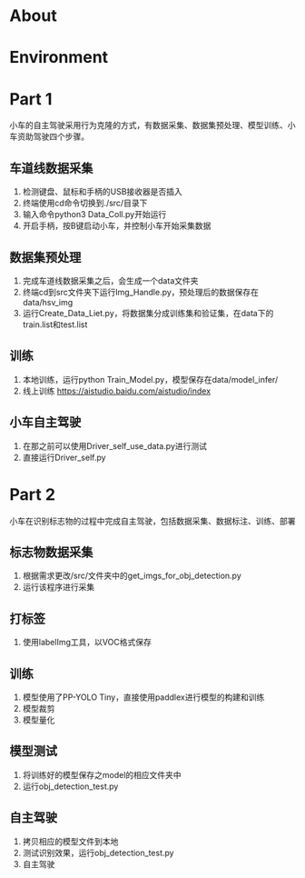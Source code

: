 # About

# Environment

# Part 1
小车的自主驾驶采用行为克隆的方式，有数据采集、数据集预处理、模型训练、小车资助驾驶四个步骤。

## 车道线数据采集
1. 检测键盘、鼠标和手柄的USB接收器是否插入
2. 终端使用cd命令切换到./src/目录下
3. 输入命令python3 Data_Coll.py开始运行
4. 开启手柄，按B键启动小车，并控制小车开始采集数据

## 数据集预处理
1. 完成车道线数据采集之后，会生成一个data文件夹
2. 终端cd到src文件夹下运行Img_Handle.py，预处理后的数据保存在data/hsv_img
3. 运行Create_Data_Liet.py，将数据集分成训练集和验证集，在data下的train.list和test.list

## 训练
1. 本地训练，运行python Train_Model.py，模型保存在data/model_infer/
2. 线上训练 https://aistudio.baidu.com/aistudio/index

## 小车自主驾驶
1. 在那之前可以使用Driver_self_use_data.py进行测试
2. 直接运行Driver_self.py

# Part 2
小车在识别标志物的过程中完成自主驾驶，包括数据采集、数据标注、训练、部署

## 标志物数据采集
1. 根据需求更改/src/文件夹中的get_imgs_for_obj_detection.py
2. 运行该程序进行采集

## 打标签
1. 使用labelImg工具，以VOC格式保存

## 训练
1. 模型使用了PP-YOLO Tiny，直接使用paddlex进行模型的构建和训练
2. 模型裁剪
3. 模型量化

## 模型测试
1. 将训练好的模型保存之model的相应文件夹中
2. 运行obj_detection_test.py

## 自主驾驶
1. 拷贝相应的模型文件到本地
2. 测试识别效果，运行obj_detection_test.py
3. 自主驾驶